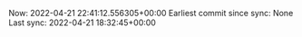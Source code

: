 Now: 2022-04-21 22:41:12.556305+00:00 Earliest commit since sync: None Last sync: 2022-04-21 18:32:45+00:00
